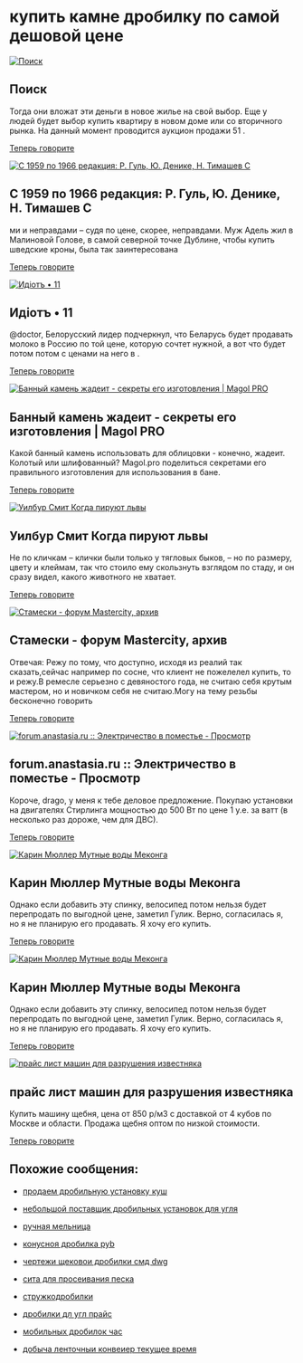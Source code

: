 # купить камне дробилку по самой дешовой цене
<a href="https://mnn.zoosnet.net/LR/Chatpre.aspx?id=MNN94995150&p=https://consultis.com.pl/" target="_blank">![Поиск](https://github.com/millmachine/images/raw/main/373.jpg)</a>
## Поиск
Тогда они вложат эти деньги в новое жилье на свой выбор. Еще у людей будет выбор купить квартиру в новом доме или со вторичного рынка. На данный момент проводится аукцион продажи 51 .
<a href="https://mnn.zoosnet.net/LR/Chatpre.aspx?id=MNN94995150&p=https://consultis.com.pl/" target="_blank">Теперь говорите</a>
<a href="https://mnn.zoosnet.net/LR/Chatpre.aspx?id=MNN94995150&p=https://consultis.com.pl/" target="_blank">![С 1959 по 1966 редакция: Р. Гуль, Ю. Денике, Н. Тимашев С ](https://github.com/millmachine/images/raw/main/496.jpg)</a>
## С 1959 по 1966 редакция: Р. Гуль, Ю. Денике, Н. Тимашев С 
ми и неправдами – судя по цене, скорее, неправдами.  Муж Адель жил в Малиновой Голове, в самой северной точке  Дублине, чтобы купить шведские кроны, была так заинтересована 
<a href="https://mnn.zoosnet.net/LR/Chatpre.aspx?id=MNN94995150&p=https://consultis.com.pl/" target="_blank">Теперь говорите</a>
<a href="https://mnn.zoosnet.net/LR/Chatpre.aspx?id=MNN94995150&p=https://consultis.com.pl/" target="_blank">![Идiотъ • 11](https://github.com/millmachine/images/raw/main/527.jpg)</a>
## Идiотъ • 11
@doctor, Белорусский лидер подчеркнул, что Беларусь будет продавать молоко в Россию по той цене, которую сочтет нужной, а вот что будет потом потом с ценами на него в .
<a href="https://mnn.zoosnet.net/LR/Chatpre.aspx?id=MNN94995150&p=https://consultis.com.pl/" target="_blank">Теперь говорите</a>
<a href="https://mnn.zoosnet.net/LR/Chatpre.aspx?id=MNN94995150&p=https://consultis.com.pl/" target="_blank">![Банный камень жадеит - секреты его изготовления | Magol PRO](https://github.com/millmachine/images/raw/main/25.jpg)</a>
## Банный камень жадеит - секреты его изготовления | Magol PRO
Какой банный камень использовать для облицовки - конечно, жадеит. Колотый или шлифованный? Magol.pro поделиться секретами его правильного изготовления для использования в бане.
<a href="https://mnn.zoosnet.net/LR/Chatpre.aspx?id=MNN94995150&p=https://consultis.com.pl/" target="_blank">Теперь говорите</a>
<a href="https://mnn.zoosnet.net/LR/Chatpre.aspx?id=MNN94995150&p=https://consultis.com.pl/" target="_blank">![Уилбур Смит Когда пируют львы](https://github.com/millmachine/images/raw/main/282.jpg)</a>
## Уилбур Смит Когда пируют львы
Не по кличкам – клички были только у тягловых быков, – но по размеру, цвету и клеймам, так что стоило ему скользнуть взглядом по стаду, и он сразу видел, какого животного не хватает.
<a href="https://mnn.zoosnet.net/LR/Chatpre.aspx?id=MNN94995150&p=https://consultis.com.pl/" target="_blank">Теперь говорите</a>
<a href="https://mnn.zoosnet.net/LR/Chatpre.aspx?id=MNN94995150&p=https://consultis.com.pl/" target="_blank">![Стамески - форум Mastercity, архив](https://github.com/millmachine/images/raw/main/160.jpg)</a>
## Стамески - форум Mastercity, архив
Отвечая: Режу по тому, что доступно, исходя из реалий так сказать,сейчас например по сосне, что клиент не пожелелел купить, то и режу.В ремесле серьезно с девяностого года, не считаю себя крутым мастером, но и новичком себя не считаю.Могу на тему резьбы бесконечно говорить 
<a href="https://mnn.zoosnet.net/LR/Chatpre.aspx?id=MNN94995150&p=https://consultis.com.pl/" target="_blank">Теперь говорите</a>
<a href="https://mnn.zoosnet.net/LR/Chatpre.aspx?id=MNN94995150&p=https://consultis.com.pl/" target="_blank">![forum.anastasia.ru :: Электричество в поместье - Просмотр ](https://github.com/millmachine/images/raw/main/618.jpg)</a>
## forum.anastasia.ru :: Электричество в поместье - Просмотр 
Короче, drago, у меня к тебе деловое предложение. Покупаю установки на двигателях Стирлинга мощностью до 500 Вт по цене 1 у.е. за ватт (в несколько раз дороже, чем для ДВС).
<a href="https://mnn.zoosnet.net/LR/Chatpre.aspx?id=MNN94995150&p=https://consultis.com.pl/" target="_blank">Теперь говорите</a>
<a href="https://mnn.zoosnet.net/LR/Chatpre.aspx?id=MNN94995150&p=https://consultis.com.pl/" target="_blank">![Карин Мюллер Мутные воды Меконга](https://github.com/millmachine/images/raw/main/755.jpg)</a>
## Карин Мюллер Мутные воды Меконга
Однако если добавить эту спинку, велосипед потом нельзя будет перепродать по выгодной цене, заметил Гулик. Верно, согласилась я, но я не планирую его продавать. Я хочу его купить.
<a href="https://mnn.zoosnet.net/LR/Chatpre.aspx?id=MNN94995150&p=https://consultis.com.pl/" target="_blank">Теперь говорите</a>
<a href="https://mnn.zoosnet.net/LR/Chatpre.aspx?id=MNN94995150&p=https://consultis.com.pl/" target="_blank">![Карин Мюллер Мутные воды Меконга](https://github.com/millmachine/images/raw/main/1.jpg)</a>
## Карин Мюллер Мутные воды Меконга
Однако если добавить эту спинку, велосипед потом нельзя будет перепродать по выгодной цене, заметил Гулик. Верно, согласилась я, но я не планирую его продавать. Я хочу его купить.
<a href="https://mnn.zoosnet.net/LR/Chatpre.aspx?id=MNN94995150&p=https://consultis.com.pl/" target="_blank">Теперь говорите</a>
<a href="https://mnn.zoosnet.net/LR/Chatpre.aspx?id=MNN94995150&p=https://consultis.com.pl/" target="_blank">![прайс лист машин для разрушения известняка](https://github.com/millmachine/images/raw/main/584.jpg)</a>
## прайс лист машин для разрушения известняка
Купить машину щебня, цена от 850 р/м3 с доставкой от 4 кубов по Москве и области. Продажа щебня оптом по низкой стоимости.
<a href="https://mnn.zoosnet.net/LR/Chatpre.aspx?id=MNN94995150&p=https://consultis.com.pl/" target="_blank">Теперь говорите</a>
## Похожие сообщения:
* [продаем дробильную установку куш](%D0%BF%D1%80%D0%BE%D0%B4%D0%B0%D0%B5%D0%BC%20%D0%B4%D1%80%D0%BE%D0%B1%D0%B8%D0%BB%D1%8C%D0%BD%D1%83%D1%8E%20%D1%83%D1%81%D1%82%D0%B0%D0%BD%D0%BE%D0%B2%D0%BA%D1%83%20%D0%BA%D1%83%D1%88.md)
* [небольшой поставщик дробильных установок для угля](%D0%BD%D0%B5%D0%B1%D0%BE%D0%BB%D1%8C%D1%88%D0%BE%D0%B9%20%D0%BF%D0%BE%D1%81%D1%82%D0%B0%D0%B2%D1%89%D0%B8%D0%BA%20%D0%B4%D1%80%D0%BE%D0%B1%D0%B8%D0%BB%D1%8C%D0%BD%D1%8B%D1%85%20%D1%83%D1%81%D1%82%D0%B0%D0%BD%D0%BE%D0%B2%D0%BE%D0%BA%20%D0%B4%D0%BB%D1%8F%20%D1%83%D0%B3%D0%BB%D1%8F.md)
* [ручная мельница](%D1%80%D1%83%D1%87%D0%BD%D0%B0%D1%8F%20%D0%BC%D0%B5%D0%BB%D1%8C%D0%BD%D0%B8%D1%86%D0%B0.md)
* [конусноя дробилка pyb](%D0%BA%D0%BE%D0%BD%D1%83%D1%81%D0%BD%D0%BE%D1%8F%20%D0%B4%D1%80%D0%BE%D0%B1%D0%B8%D0%BB%D0%BA%D0%B0%20pyb.md)
* [чертежи щековои дробилки смд dwg](%D1%87%D0%B5%D1%80%D1%82%D0%B5%D0%B6%D0%B8%20%D1%89%D0%B5%D0%BA%D0%BE%D0%B2%D0%BE%D0%B8%20%D0%B4%D1%80%D0%BE%D0%B1%D0%B8%D0%BB%D0%BA%D0%B8%20%D1%81%D0%BC%D0%B4%20dwg.md)
* [сита для просеивания песка](%D1%81%D0%B8%D1%82%D0%B0%20%D0%B4%D0%BB%D1%8F%20%D0%BF%D1%80%D0%BE%D1%81%D0%B5%D0%B8%D0%B2%D0%B0%D0%BD%D0%B8%D1%8F%20%D0%BF%D0%B5%D1%81%D0%BA%D0%B0.md)
* [стружкодробилки](%D1%81%D1%82%D1%80%D1%83%D0%B6%D0%BA%D0%BE%D0%B4%D1%80%D0%BE%D0%B1%D0%B8%D0%BB%D0%BA%D0%B8.md)
* [дробилки дл угл прайс](%D0%B4%D1%80%D0%BE%D0%B1%D0%B8%D0%BB%D0%BA%D0%B8%20%D0%B4%D0%BB%20%D1%83%D0%B3%D0%BB%20%D0%BF%D1%80%D0%B0%D0%B9%D1%81.md)
* [мобильных дробилок час](%D0%BC%D0%BE%D0%B1%D0%B8%D0%BB%D1%8C%D0%BD%D1%8B%D1%85%20%D0%B4%D1%80%D0%BE%D0%B1%D0%B8%D0%BB%D0%BE%D0%BA%20%D1%87%D0%B0%D1%81.md)
* [добыча ленточныи конвеиер текущее время](%D0%B4%D0%BE%D0%B1%D1%8B%D1%87%D0%B0%20%D0%BB%D0%B5%D0%BD%D1%82%D0%BE%D1%87%D0%BD%D1%8B%D0%B8%20%D0%BA%D0%BE%D0%BD%D0%B2%D0%B5%D0%B8%D0%B5%D1%80%20%D1%82%D0%B5%D0%BA%D1%83%D1%89%D0%B5%D0%B5%20%D0%B2%D1%80%D0%B5%D0%BC%D1%8F.md)
